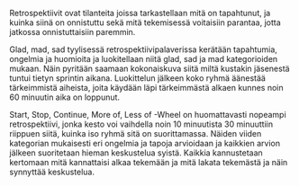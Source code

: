 Retrospektiivit ovat tilanteita joissa tarkastellaan mitä on tapahtunut, ja kuinka siinä on onnistuttu sekä mitä tekemisessä voitaisiin parantaa, jotta jatkossa onnistuttaisiin paremmin.

Glad, mad, sad tyylisessä retrospektiivipalaverissa kerätään tapahtumia, ongelmia ja huomioita ja luokitellaan niitä glad, sad ja mad kategorioiden mukaan. Näin pyritään saamaan kokonaiskuva siitä miltä kustakin jäsenestä tuntui tietyn sprintin aikana. Luokittelun jälkeen koko ryhmä äänestää tärkeimmistä aiheista, joita käydään läpi tärkeimmästä alkaen kunnes noin 60 minuutin aika on loppunut.

Start, Stop, Continue, More of, Less of -Wheel on huomattavasti nopeampi retrospektiivi, jonka kesto voi vaihdella noin 10 minuutista 30 minuuttiin riippuen siitä, kuinka iso ryhmä sitä on suorittamassa. Näiden viiden kategorian mukaisesti eri ongelmia ja tapoja arvioidaan ja kaikkien arvion jälkeen suoritetaan hieman keskustelua syistä. Kaikkia kannustetaan kertomaan mitä kannattaisi alkaa tekemään ja mitä lakata tekemästä ja näin synnyttää keskustelua.
